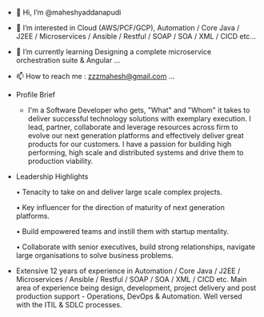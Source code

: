 - 👋 Hi, I’m @maheshyaddanapudi
- 👀 I’m interested in Cloud (AWS/PCF/GCP), Automation / Core Java / J2EE / Microservices / Ansible / Restful / SOAP / SOA / XML / CICD etc...
- 🌱 I’m currently learning Designing a complete microservice orchestration suite & Angular ...
- 📫 How to reach me : zzzmahesh@gmail.com ...
- Profile Brief

  - I'm a Software Developer who gets, "What" and "Whom" it takes to deliver successful technology solutions with exemplary execution. I lead, partner, collaborate and leverage resources across firm to evolve our next generation platforms and effectively deliver great products for our customers. I have a passion for building high performing, high scale and distributed systems and drive them to production viability. 
  
- Leadership Highlights

   • Tenacity to take on and deliver large scale complex projects.
   
   • Key influencer for the direction of maturity of next generation platforms.
   
   • Build empowered teams and instill them with startup mentality.
  
   • Collaborate with senior executives, build strong relationships, navigate large organisations to solve business problems.
  
- Extensive 12 years of experience in Automation / Core Java / J2EE / Microservices / Ansible / Restful / SOAP / SOA / XML / CICD etc. Main area of experience being design, development, project delivery and post production support - Operations, DevOps & Automation. Well versed with the ITIL & SDLC processes. 
